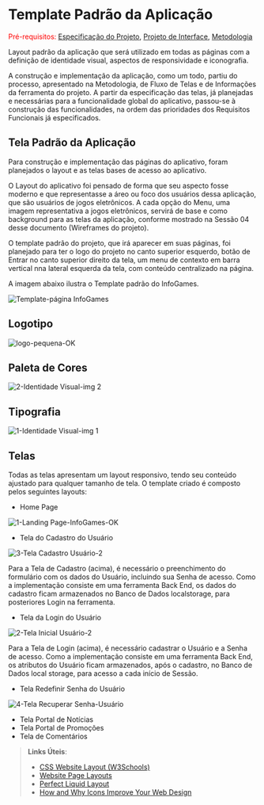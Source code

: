 # Template Padrão da Aplicação

<span style="color:red">Pré-requisitos: <a href="2-Especificação do Projeto.md"> Especificação do Projeto</a></span>, <a href="3-Projeto de Interface.md"> Projeto de Interface</a>, <a href="4-Metodologia.md"> Metodologia</a>

Layout padrão da aplicação que será utilizado em todas as páginas com a definição de identidade visual, aspectos de responsividade e iconografia.

A construção e implementação da aplicação, como um todo, partiu do processo, apresentado na Metodologia, de Fluxo de Telas e de Informações da ferramenta do projeto. A partir da especificação das telas, já planejadas e necessárias para a funcionalidade global do aplicativo, passou-se à construção das funcionalidades, na ordem das prioridades dos Requisitos Funcionais já especificados.

## Tela Padrão da Aplicação

Para construção e implementação das páginas do aplicativo, foram planejados o layout e as telas bases de acesso ao aplicativo.

O Layout do aplicativo foi pensado de forma que seu aspecto fosse moderno e que representasse a áreo ou foco dos usuários dessa aplicação, que são usuários de jogos eletrônicos. 
A cada opção do Menu, uma imagem representativa a jogos eletrônicos, servirá de base e como background para as telas da aplicação, conforme mostrado na Sessão 04 desse documento (Wireframes do projeto).

O template padrão do projeto, que irá aparecer em suas páginas, foi planejado para ter o logo do projeto no canto superior esquerdo, botão de Entrar no canto superior direito da tela, um menu de contexto em barra vertical nna lateral esquerda da tela, com conteúdo centralizado na página.

A imagem abaixo ilustra o Template padrão do InfoGames.

![Template-página InfoGames](https://github.com/ICEI-PUC-Minas-PMV-ADS/pmv-ads-2024-1-e2-proj-int-t6-infogames/assets/145228139/d3166d4c-9e8d-4312-b2dd-702d414b5a35)

## Logotipo
![logo-pequena-OK](https://github.com/ICEI-PUC-Minas-PMV-ADS/pmv-ads-2024-1-e2-proj-int-t6-infogames/assets/145228139/b8a4d9ec-8b2d-400a-ad16-6de28b14ace7)


## Paleta de Cores
![2-Identidade Visual-img 2](https://github.com/ICEI-PUC-Minas-PMV-ADS/pmv-ads-2024-1-e2-proj-int-t6-infogames/assets/145228139/6169866e-a86a-4364-a3ad-4e942b04f9ad)


## Tipografia
![1-Identidade Visual-img 1](https://github.com/ICEI-PUC-Minas-PMV-ADS/pmv-ads-2024-1-e2-proj-int-t6-infogames/assets/145228139/9bb2195d-4aa4-4a8e-a6e2-93fe1708f86e)


## Telas

Todas as telas apresentam um layout responsivo, tendo seu conteúdo ajustado para qualquer tamanho de tela. O template criado é composto pelos seguintes layouts:

- Home Page

![1-Landing Page-InfoGames-OK](https://github.com/ICEI-PUC-Minas-PMV-ADS/pmv-ads-2024-1-e2-proj-int-t6-infogames/assets/145228139/a88efffb-e49c-4d10-b66b-d1197f3214da)

- Tela do Cadastro do Usuário

![3-Tela Cadastro Usuário-2](https://github.com/ICEI-PUC-Minas-PMV-ADS/pmv-ads-2024-1-e2-proj-int-t6-infogames/assets/145228139/be8f3625-d4c8-4900-8288-9023d21686e8)

Para a Tela de Cadastro (acima), é necessário o preenchimento do formulário com os dados do Usuário, incluindo sua Senha de acesso. Como a implementação consiste em uma ferramenta Back End, os dados do cadastro ficam armazenados no Banco de Dados localstorage, para posteriores Login na ferramenta.
  
- Tela da Login do Usuário

![2-Tela Inicial Usuário-2](https://github.com/ICEI-PUC-Minas-PMV-ADS/pmv-ads-2024-1-e2-proj-int-t6-infogames/assets/145228139/2507093c-035b-474d-aefc-7d3f50783e87)

Para a Tela de Login (acima), é necessário cadastrar o Usuário e a Senha de acesso. Como a implementação consiste em uma ferramenta Back End, os atributos do Usuário ficam armazenados, após o cadastro, no Banco de Dados local storage, para acesso a cada início de Sessão.


- Tela Redefinir Senha do Usuário

![4-Tela Recuperar Senha-Usuário](https://github.com/ICEI-PUC-Minas-PMV-ADS/pmv-ads-2024-1-e2-proj-int-t6-infogames/assets/145228139/3533b886-f527-4a42-9897-a645986ceb24)

  
- Tela Portal de Notícias
- Tela Portal de Promoções
- Tela de Comentários


> **Links Úteis**:
>
> - [CSS Website Layout (W3Schools)](https://www.w3schools.com/css/css_website_layout.asp)
> - [Website Page Layouts](http://www.cellbiol.com/bioinformatics_web_development/chapter-3-your-first-web-page-learning-html-and-css/website-page-layouts/)
> - [Perfect Liquid Layout](https://matthewjamestaylor.com/perfect-liquid-layouts)
> - [How and Why Icons Improve Your Web Design](https://usabilla.com/blog/how-and-why-icons-improve-you-web-design/)

